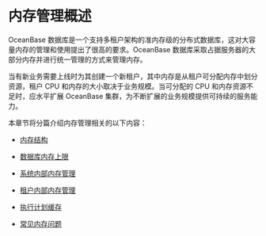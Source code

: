 内存管理概述 
===========================

OceanBase 数据库是一个支持多租户架构的准内存级的分布式数据库，这对大容量内存的管理和使用提出了很高的要求。OceanBase 数据库采取占据服务器的大部分内存并进行统一管理的方式来管理内存。

当有新业务需要上线时为其创建一个新租户，其中内存是从租户可分配内存中划分资源，租户 CPU 和内存的大小取决于业务规模。当可分配的 CPU 和内存资源不足时，应水平扩展 OceanBase 集群，为不断扩展的业务规模提供可持续的服务能力。

本章节将分篇介绍内存管理相关的以下内容：

* [内存结构](../7.memory-management-1/2.memory-structure.md)

  

* [数据库内存上限](../7.memory-management-1/3.maximum-database-memory.md)

  

* [系统内部内存管理](../7.memory-management-1/4.system-internal-memory-management-1.md)

  

* [租户内部内存管理](../7.memory-management-1/5.memory-management-within-a-tenant-1.md)

  

* [执行计划缓存](../7.memory-management-1/6.execution-plan-cache-memory-management.md)

  

* [常见内存问题](../7.memory-management-1/8.common-memory-problems-1.md)

  



